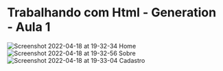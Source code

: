# Trabalhando com Html - Generation - Aula 1
![Screenshot 2022-04-18 at 19-32-34 Home](https://user-images.githubusercontent.com/77131275/163887982-e26bcce9-c183-4bb3-ad90-74bc41ee744e.png)
![Screenshot 2022-04-18 at 19-32-56 Sobre](https://user-images.githubusercontent.com/77131275/163887974-5532aa42-cade-41ce-91ab-11d272421eb9.png)
![Screenshot 2022-04-18 at 19-33-04 Cadastro](https://user-images.githubusercontent.com/77131275/163887981-2e7e6778-4f55-4121-b8f2-f796bf655474.png)

